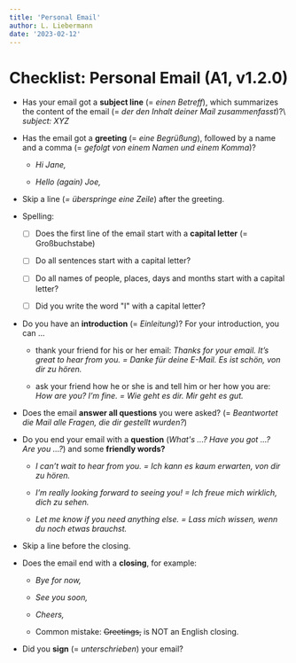 ```yaml
---
title: 'Personal Email'
author: L. Liebermann
date: '2023-02-12'
---
```


# Checklist: Personal Email (A1, v1.2.0)

- Has your email got a **subject line** (= _einen Betreff_), which
summarizes the content of the email (= _der den Inhalt deiner Mail
zusammenfasst_)?\ _subject: XYZ_

- Has the email got a **greeting** (= _eine Begrüßung_), followed by a name
and a comma (= _gefolgt von einem Namen und einem Komma_)?

     - _Hi Jane,_

     - _Hello (again) Joe,_

- Skip a line (_= überspringe eine Zeile_) after the greeting.

- Spelling:

     - [ ] Does the first line of the email start with a **capital letter** (=
     Großbuchstabe)

     - [ ] Do all sentences start with a capital letter?

     - [ ] Do all names of people, places, days and months start with a capital
     letter?

     - [ ] Did you write the word "I" with a capital letter?

- Do you have an **introduction** (= _Einleitung_)? For your introduction,
you can \...

     - thank your friend for his or her email: _Thanks for your email. It’s
     great to hear from you. = Danke für deine E-Mail. Es ist schön, von dir zu
     hören._

     - ask your friend how he or she is and tell him or her how you are: _How
     are you? I’m fine. = Wie geht es dir. Mir geht es gut._

- Does the email **answer all questions** you were asked? (= _Beantwortet
die Mail alle Fragen, die dir gestellt wurden?_)

- Do you end your email with a **question** (_What's ...? Have you got ...?
Are you ...?_) and some **friendly words?**

     - _I can’t wait to hear from you. = Ich kann es kaum erwarten, von dir zu
     hören._

     - _I’m really looking forward to seeing you! = Ich freue mich wirklich,
     dich zu sehen._

     - _Let me know if you need anything else. = Lass mich wissen, wenn du noch
     etwas brauchst._

- Skip a line before the closing.

- Does the email end with a **closing**, for example:

    - _Bye for now,_

    - _See you soon,_

    - _Cheers,_

    - Common mistake: ~~Greetings,~~ is NOT an English closing.

- Did you **sign** (= _unterschrieben_) your email?

